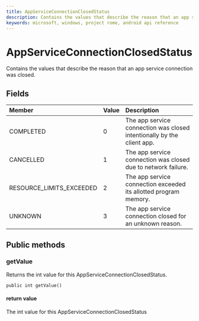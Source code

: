 ```yaml
---
title: AppServiceConnectionClosedStatus 
description: Contains the values that describe the reason that an app service connection was closed.
keywords: microsoft, windows, project rome, android api reference
---
```


# AppServiceConnectionClosedStatus
Contains the values that describe the reason that an app service connection was closed.

## Fields

|Member   |Value   |Description   |
|:--------|:-------|:-------------|
|COMPLETED |0 | The app service connection was closed intentionally by the client app. |
|CANCELLED |1 | The app service connection was closed due to network failure. |
|RESOURCE_LIMITS_EXCEEDED |2 | The app service connection exceeded its allotted program memory. |
|UNKNOWN |3 | The app service connection closed for an unknown reason.|

## Public methods

### getValue
Returns the int value for this AppServiceConnectionClosedStatus.

`public int getValue()`

#### return value  
The int value for this AppServiceConnectionClosedStatus